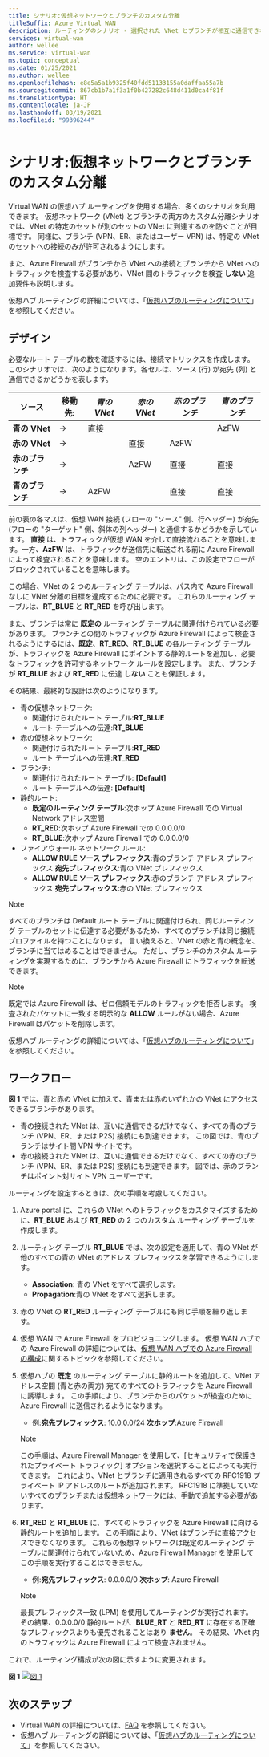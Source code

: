 ```yaml
---
title: シナリオ:仮想ネットワークとブランチのカスタム分離
titleSuffix: Azure Virtual WAN
description: ルーティングのシナリオ - 選択された VNet とブランチが相互に通信できないようにする
services: virtual-wan
author: wellee
ms.service: virtual-wan
ms.topic: conceptual
ms.date: 01/25/2021
ms.author: wellee
ms.openlocfilehash: e8e5a5a1b9325f40fdd51133155a0daffaa55a7b
ms.sourcegitcommit: 867cb1b7a1f3a1f0b427282c648d411d0ca4f81f
ms.translationtype: HT
ms.contentlocale: ja-JP
ms.lasthandoff: 03/19/2021
ms.locfileid: "99396244"
---
```

# <a name="scenario-custom-isolation-for-virtual-networks-and-branches"></a>シナリオ:仮想ネットワークとブランチのカスタム分離

Virtual WAN の仮想ハブ ルーティングを使用する場合、多くのシナリオを利用できます。 仮想ネットワーク (VNet) とブランチの両方のカスタム分離シナリオでは、VNet の特定のセットが別のセットの VNet に到達するのを防ぐことが目標です。 同様に、ブランチ (VPN、ER、またはユーザー VPN) は、特定の VNet のセットへの接続のみが許可されるようにします。

また、Azure Firewall がブランチから VNet への接続とブランチから VNet へのトラフィックを検査する必要があり、VNet 間のトラフィックを検査 **しない** 追加要件も説明します。  

仮想ハブ ルーティングの詳細については、「[仮想ハブのルーティングについて](about-virtual-hub-routing.md)」を参照してください。

## <a name="design"></a><a name="design"></a>デザイン

必要なルート テーブルの数を確認するには、接続マトリックスを作成します。 このシナリオでは、次のようになります。各セルは、ソース (行) が宛先 (列) と通信できるかどうかを表します。

| ソース | 移動先:| *青の VNet* | *赤の VNet* | *赤のブランチ*| *青のブランチ*| 
|---|---|---|---|---|---|
| **青の VNet** |   &#8594;|   直接     |           |   |  AzFW|
| **赤の VNet**  |   &#8594;|              |   直接  |  AzFW  | 
| **赤のブランチ**   |   &#8594;|   |   AzFW  |  直接 | 直接
| **青のブランチ**| &#8594;| AzFW  |   |直接   | 直接

前の表の各マスは、仮想 WAN 接続 (フローの "ソース" 側、行ヘッダー) が宛先 (フローの "ターゲット" 側、斜体の列ヘッダー) と通信するかどうかを示しています。 **直接** は、トラフィックが仮想 WAN を介して直接流れることを意味します。一方、**AzFW** は、トラフィックが送信先に転送される前に Azure Firewall によって検査されることを意味します。 空のエントリは、この設定でフローがブロックされていることを意味します。

この場合、VNet の 2 つのルーティング テーブルは、パス内で Azure Firewall なしに VNet 分離の目標を達成するために必要です。 これらのルーティング テーブルは、**RT_BLUE** と **RT_RED** を呼び出します。

また、ブランチは常に **既定の** ルーティング テーブルに関連付けられている必要があります。 ブランチとの間のトラフィックが Azure Firewall によって検査されるようにするには、**既定**、**RT_RED**、**RT_BLUE** の各ルーティング テーブルが、トラフィックを Azure Firewall にポイントする静的ルートを追加し、必要なトラフィックを許可するネットワーク ルールを設定します。 また、ブランチが **RT_BLUE** および **RT_RED** に伝達 **しない** ことも保証します。

その結果、最終的な設計は次のようになります。

* 青の仮想ネットワーク:
  * 関連付けられたルート テーブル:**RT_BLUE**
  * ルート テーブルへの伝達:**RT_BLUE**
* 赤の仮想ネットワーク:
  * 関連付けられたルート テーブル:**RT_RED**
  * ルート テーブルへの伝達:**RT_RED** 
* ブランチ:
  * 関連付けられたルート テーブル: **[Default]**
  * ルート テーブルへの伝達: **[Default]**
* 静的ルート:
    * **既定のルーティング テーブル**:次ホップ Azure Firewall での Virtual Network アドレス空間
    * **RT_RED**:次ホップ Azure Firewall での 0.0.0.0/0
    * **RT_BLUE**:次ホップ Azure Firewall での 0.0.0.0/0
* ファイアウォール ネットワーク ルール:
    * **ALLOW RULE** **ソース プレフィックス**:青のブランチ アドレス プレフィックス **宛先プレフィックス**:青の VNet プレフィックス 
    * **ALLOW RULE** **ソース プレフィックス**:赤のブランチ アドレス プレフィックス **宛先プレフィックス**:赤の VNet プレフィックス

> [!NOTE]
> すべてのブランチは Default ルート テーブルに関連付けられ、同じルーティング テーブルのセットに伝達する必要があるため、すべてのブランチは同じ接続プロファイルを持つことになります。 言い換えると、VNet の赤と青の概念を、ブランチに当てはめることはできません。 ただし、ブランチのカスタム ルーティングを実現するために、ブランチから Azure Firewall にトラフィックを転送できます。

> [!NOTE]
> 既定では Azure Firewall は、ゼロ信頼モデルのトラフィックを拒否します。 検査されたパケットに一致する明示的な **ALLOW** ルールがない場合、Azure Firewall はパケットを削除します。

仮想ハブ ルーティングの詳細については、「[仮想ハブのルーティングについて](about-virtual-hub-routing.md)」を参照してください。



## <a name="workflow"></a><a name="architecture"></a>ワークフロー

**図 1** では、青と赤の VNet に加えて、青または赤のいずれかの VNet にアクセスできるブランチがあります。

* 青の接続された VNet は、互いに通信できるだけでなく、すべての青のブランチ (VPN、ER、または P2S) 接続にも到達できます。 この図では、青のブランチはサイト間 VPN サイトです。
* 赤の接続された VNet は、互いに通信できるだけでなく、すべての赤のブランチ (VPN、ER、または P2S) 接続にも到達できます。 図では、赤のブランチはポイント対サイト VPN ユーザーです。

ルーティングを設定するときは、次の手順を考慮してください。

1. Azure portal に、これらの VNet へのトラフィックをカスタマイズするために、**RT_BLUE** および **RT_RED** の 2 つのカスタム ルーティング テーブルを作成します。
2. ルーティング テーブル **RT_BLUE** では、次の設定を適用して、青の VNet が他のすべての青の VNet のアドレス プレフィックスを学習できるようにします。
   * **Association**: 青の VNet をすべて選択します。
   * **Propagation**:青の VNet をすべて選択します。
3. 赤の VNet の **RT_RED** ルーティング テーブルにも同じ手順を繰り返します。
4. 仮想 WAN で Azure Firewall をプロビジョニングします。 仮想 WAN ハブでの Azure Firewall の詳細については、[仮想 WAN ハブでの Azure Firewall の構成](howto-firewall.md)に関するトピックを参照してください。
5. 仮想ハブの **既定** のルーティング テーブルに静的ルートを追加して、VNet アドレス空間 (青と赤の両方) 宛てのすべてのトラフィックを Azure Firewall に誘導します。 この手順により、ブランチからのパケットが検査のために Azure Firewall に送信されるようになります。
    * 例:**宛先プレフィックス**: 10.0.0.0/24 **次ホップ**:Azure Firewall
    >[!NOTE]
    > この手順は、Azure Firewall Manager を使用して、[セキュリティで保護されたプライベート トラフィック] オプションを選択することによっても実行できます。 これにより、VNet とブランチに適用されるすべての RFC1918 プライベート IP アドレスのルートが追加されます。 RFC1918 に準拠していないすべてのブランチまたは仮想ネットワークには、手動で追加する必要があります。 

6. **RT_RED** と **RT_BLUE** に、すべてのトラフィックを Azure Firewall に向ける静的ルートを追加します。 この手順により、VNet はブランチに直接アクセスできなくなります。 これらの仮想ネットワークは既定のルーティング テーブルに関連付けられていないため、Azure Firewall Manager を使用してこの手順を実行することはできません。
    * 例:**宛先プレフィックス**: 0.0.0.0/0 **次ホップ**: Azure Firewall

    > [!NOTE]
    > 最長プレフィックス一致 (LPM) を使用してルーティングが実行されます。 その結果、0.0.0.0/0 静的ルートが、**BLUE_RT** と **RED_RT** に存在する正確なプレフィックスよりも優先されることはあり **ません**。 その結果、VNet 内のトラフィックは Azure Firewall によって検査されません。

これで、ルーティング構成が次の図に示すように変更されます。

**図 1**
[ ![図 1](./media/routing-scenarios/custom-branch-vnet/custom-branch.png)](./media/routing-scenarios/custom-branch-vnet/custom-branch.png#lightbox)

## <a name="next-steps"></a>次のステップ

* Virtual WAN の詳細については、[FAQ](virtual-wan-faq.md) を参照してください。
* 仮想ハブ ルーティングの詳細については、「[仮想ハブのルーティングについて](about-virtual-hub-routing.md)」を参照してください。
